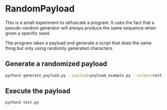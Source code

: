 # RandomPayload

This is a small experiment to obfuscate a program. It uses the fact that a pseudo-random generator will always produce the same sequence when given a specific seed.

The program takes a payload and generate a script that does the same thing but only using randomly generated characters.

## Generate a randomized payload
```bash
python3 generate_payload.py --payload=payload_example.py --output=test.py --seed=123
```
## Execute the payload
```bash
python3 test.py 
```
